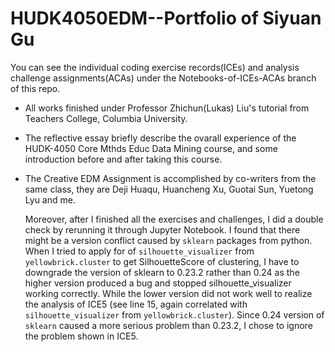 # HUDK4050EDM--Portfolio of Siyuan Gu

You can see the individual coding exercise records(ICEs) and analysis challenge assignments(ACAs) under the Notebooks-of-ICEs-ACAs branch of this repo.
* All works finished under Professor Zhichun(Lukas) Liu's tutorial from Teachers College, Columbia University.
* The reflective essay briefly describe the ovarall experience of the HUDK-4050 Core Mthds Educ Data Mining course, and some introduction before and after taking this course.
* The Creative EDM Assignment is accomplished by co-writers from the same class, they are Deji Huaqu, Huancheng Xu, Guotai Sun, Yuetong Lyu and me.
  
  Moreover, after I finished all the exercises and challenges, I did a double check by rerunning it through Jupyter Notebook. I found that there might be a version conflict caused by `sklearn` packages from python. When I tried to apply for of `silhouette_visualizer` from `yellowbrick.cluster` to get SilhouetteScore of clustering, I have to downgrade the version of sklearn to 0.23.2 rather than 0.24 as the higher version produced a bug and stopped silhouette_visualizer working correctly. While the lower version did not work well to realize the analysis of ICE5 (see line 15, again correlated with `silhouette_visualizer` from `yellowbrick.cluster`). Since 0.24 version of `sklearn` caused a more serious problem than 0.23.2, I chose to ignore the problem shown in ICE5.
